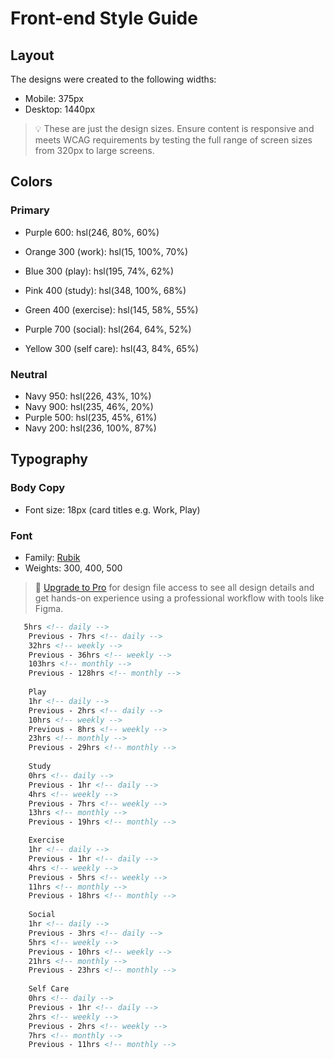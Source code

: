 # Front-end Style Guide

## Layout

The designs were created to the following widths:

- Mobile: 375px
- Desktop: 1440px

> 💡 These are just the design sizes. Ensure content is responsive and meets WCAG requirements by testing the full range of screen sizes from 320px to large screens.

## Colors

### Primary

- Purple 600: hsl(246, 80%, 60%)

- Orange 300 (work): hsl(15, 100%, 70%)
- Blue 300 (play): hsl(195, 74%, 62%)
- Pink 400 (study): hsl(348, 100%, 68%)
- Green 400 (exercise): hsl(145, 58%, 55%)
- Purple 700 (social): hsl(264, 64%, 52%)
- Yellow 300 (self care): hsl(43, 84%, 65%)

### Neutral

- Navy 950: hsl(226, 43%, 10%)
- Navy 900: hsl(235, 46%, 20%)
- Purple 500: hsl(235, 45%, 61%)
- Navy 200: hsl(236, 100%, 87%)

## Typography

### Body Copy

- Font size: 18px (card titles e.g. Work, Play)

### Font

- Family: [Rubik](https://fonts.google.com/specimen/Rubik)
- Weights: 300, 400, 500

> 💎 [Upgrade to Pro](https://www.frontendmentor.io/pro?ref=style-guide) for design file access to see all design details and get hands-on experience using a professional workflow with tools like Figma.

```html
   5hrs <!-- daily -->
    Previous - 7hrs <!-- daily -->
    32hrs <!-- weekly -->
    Previous - 36hrs <!-- weekly -->
    103hrs <!-- monthly -->
    Previous - 128hrs <!-- monthly -->
    
    Play
    1hr <!-- daily -->
    Previous - 2hrs <!-- daily -->
    10hrs <!-- weekly -->
    Previous - 8hrs <!-- weekly -->
    23hrs <!-- monthly -->
    Previous - 29hrs <!-- monthly -->
    
    Study
    0hrs <!-- daily -->
    Previous - 1hr <!-- daily -->
    4hrs <!-- weekly -->
    Previous - 7hrs <!-- weekly -->
    13hrs <!-- monthly -->
    Previous - 19hrs <!-- monthly -->

    Exercise
    1hr <!-- daily -->
    Previous - 1hr <!-- daily -->
    4hrs <!-- weekly -->
    Previous - 5hrs <!-- weekly -->
    11hrs <!-- monthly -->
    Previous - 18hrs <!-- monthly -->
    
    Social
    1hr <!-- daily -->
    Previous - 3hrs <!-- daily -->
    5hrs <!-- weekly -->
    Previous - 10hrs <!-- weekly -->
    21hrs <!-- monthly -->
    Previous - 23hrs <!-- monthly -->
    
    Self Care
    0hrs <!-- daily -->
    Previous - 1hr <!-- daily -->
    2hrs <!-- weekly -->
    Previous - 2hrs <!-- weekly -->
    7hrs <!-- monthly -->
    Previous - 11hrs <!-- monthly -->


```
